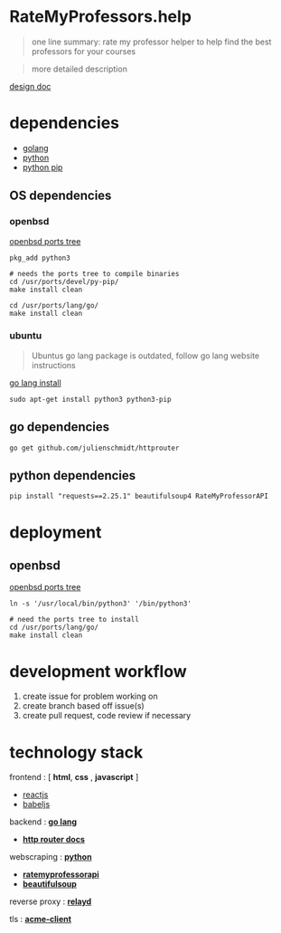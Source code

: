# RateMyProfessors.help
> one line summary: rate my professor helper to help find the best professors for your courses

> more detailed description

[design doc](https://docs.google.com/document/d/18EV5vSysP4g-dQlOz8RPAOX1CN95_Bku6ngtJE6O48w/edit#heading=h.ng2zz6cp2tz0)

# dependencies

- [golang](https://go.dev/)
- [python](https://www.python.org/)
- [python pip](https://github.com/pypa/pip)

## OS dependencies 
### openbsd 

[openbsd ports tree](https://www.openbsd.org/faq/ports/ports.html)
```
pkg_add python3

# needs the ports tree to compile binaries
cd /usr/ports/devel/py-pip/
make install clean

cd /usr/ports/lang/go/
make install clean
```

### ubuntu 

> Ubuntus go lang package is outdated, follow go lang website instructions

[go lang install](https://tip.golang.org/doc/install)

```
sudo apt-get install python3 python3-pip 
```


## go dependencies


```
go get github.com/julienschmidt/httprouter
```

## python dependencies

```
pip install "requests==2.25.1" beautifulsoup4 RateMyProfessorAPI
```


# deployment 

## openbsd 

[openbsd ports tree](https://www.openbsd.org/faq/ports/ports.html)

```
ln -s '/usr/local/bin/python3' '/bin/python3'

# need the ports tree to install
cd /usr/ports/lang/go/
make install clean

```

# development workflow
1. create issue for problem working on
2. create branch based off issue(s)
3. create pull request, code review if necessary

# technology stack

frontend : [ __html__, __css__ , __javascript__ ]
- [reactjs](https://reactjs.org/docs/)
- [babeljs](https://babeljs.io/docs/en)

backend : [__go lang__](https://go.dev/learn/)
- [__http router docs__](https://pkg.go.dev/github.com/julienschmidt/httprouter)

webscraping : [__python__](https://docs.python.org/3/)
- [__ratemyprofessorapi__](https://pypi.org/project/RateMyProfessorAPI/)
- [__beautifulsoup__](https://pypi.org/project/beautifulsoup4/)

reverse proxy : [__relayd__](https://man.openbsd.org/relayd.8)

tls : [__acme-client__](https://man.openbsd.org/acme-client.1)
